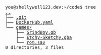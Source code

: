 <pre>
you@shellywell123.dev:~/code$ tree
<a href="https://shellywell123.dev/tree/code/index.html">..</a>
├── <a href="https://github.com/Shellywell123">.git</a>
├── <a href="https://hub.docker.com/u/shellywell123">DockerHub.yaml</a>
└── <a href="https://shellywell123.dev/tree/games.html">games/</a>
    ├── <a href="https://shellywell123.github.io/Grind-Boy/build/web/index.html">GrindBoy.gb</a>
    ├── <a href="https://shellywell123.github.io/gbajs/">Etchy-Sketchy.gba</a>
    └── <a href="https://shellywell123.dev/tree/games/basment.html">rom.sav</a>
0 directories, 3 files
</pre>